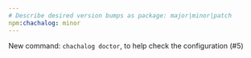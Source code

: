 ```yaml
---
# Describe desired version bumps as package: major|minor|patch
npm:chachalog: minor
---
```


New command: `chachalog doctor`, to help check the configuration (#5)
